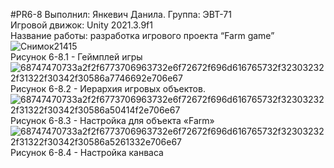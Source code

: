 #PR6-8
Выполнил: Янкевич Данила. Группа: ЭВТ-71  
Игровой движок: Unity 2021.3.9f1  
Название работы: разработка игрового проекта “Farm game”  
![Снимок21415](https://user-images.githubusercontent.com/119736937/205518050-526e8b8a-514d-4b15-80e4-01ffa8a45dc4.PNG)  
Рисунок 6-8.1 - Геймплей игры  
![68747470733a2f2f6773706963732e6f72672f696d616765732f323032322f31322f30342f30586a7746692e706e67](https://user-images.githubusercontent.com/119736937/205518073-006baf56-3e24-4658-b47f-d8d4fed45240.png)  
Рисунок 6-8.2 - Иерархия игровых объектов.  
![68747470733a2f2f6773706963732e6f72672f696d616765732f323032322f31322f30342f30586a50414f2e706e67](https://user-images.githubusercontent.com/119736937/205518127-f75f3bd8-6eb5-4df5-a1a1-0773f54b630c.png)  
Рисунок 6-8.3 - Настройка для объекта «Farm»  
![68747470733a2f2f6773706963732e6f72672f696d616765732f323032322f31322f30342f30586a5261332e706e67](https://user-images.githubusercontent.com/119736937/205518175-b44adb73-8cc7-4ca6-a1c4-b79fb2c8c781.png)  
Рисунок 6-8.4 - Настройка канваса  





